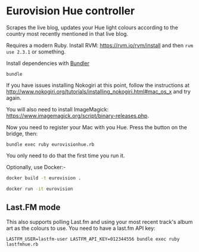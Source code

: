# Eurovision Hue controller

Scrapes the live blog, updates your Hue light colours according to the country
most recently mentioned in that live blog.

Requires a modern Ruby. Install RVM: https://rvm.io/rvm/install and then
`rvm use 2.3.1` or something.

Install dependencies with [Bundler](https://bundler.io)

    bundle

If you have issues installing Nokogiri at this point, follow the instructions
at http://www.nokogiri.org/tutorials/installing_nokogiri.html#mac_os_x
and try again.

You will also need to install ImageMagick: https://www.imagemagick.org/script/binary-releases.php.

Now you need to register your Mac with you Hue. Press the button on the
bridge, then:

    bundle exec ruby eurovisionhue.rb

You only need to do that the first time you run it.

Optionally, use Docker:-

```bash
docker build -t eurovision .
```

```bash
docker run -it eurovision
```

## Last.FM mode

This also supports polling Last.fm and using your most recent track's album
art as the colours to use. You need to have a last.fm API key:

    LASTFM_USER=lastfm-user LASTFM_API_KEY=012344556 bundle exec ruby lastfmhue.rb
